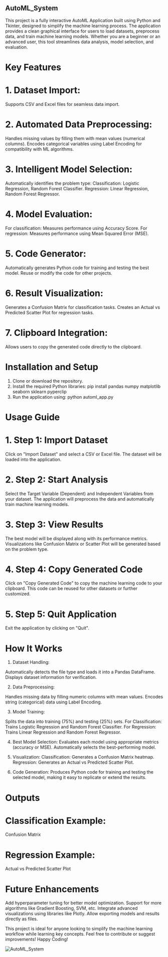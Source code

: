 ## AutoML_System
This project is a fully interactive AutoML Application built using Python and Tkinter, designed to simplify the machine learning process. The application provides a clean graphical interface for users to load datasets, preprocess data, and train machine learning models. Whether you are a beginner or an advanced user, this tool streamlines data analysis, model selection, and evaluation.
# Key Features
# 1. Dataset Import:
Supports CSV and Excel files for seamless data import.
# 2. Automated Data Preprocessing:
Handles missing values by filling them with mean values (numerical columns).
Encodes categorical variables using Label Encoding for compatibility with ML algorithms.
# 3. Intelligent Model Selection:
Automatically identifies the problem type:
Classification: Logistic Regression, Random Forest Classifier.
Regression: Linear Regression, Random Forest Regressor.
# 4. Model Evaluation:
For classification: Measures performance using Accuracy Score.
For regression: Measures performance using Mean Squared Error (MSE).
# 5. Code Generator:
Automatically generates Python code for training and testing the best model.
Reuse or modify the code for other projects.
# 6. Result Visualization:
Generates a Confusion Matrix for classification tasks.
Creates an Actual vs Predicted Scatter Plot for regression tasks.
# 7. Clipboard Integration:
Allows users to copy the generated code directly to the clipboard.

# Installation and Setup
1. Clone or download the repository.
2. Install the required Python libraries:
pip install pandas numpy matplotlib seaborn sklearn pyperclip
3. Run the application using:
python automl_app.py

# Usage Guide
# 1. Step 1: Import Dataset
Click on "Import Dataset" and select a CSV or Excel file.
The dataset will be loaded into the application.
# 2. Step 2: Start Analysis
Select the Target Variable (Dependent) and Independent Variables from your dataset.
The application will preprocess the data and automatically train machine learning models.
# 3. Step 3: View Results
The best model will be displayed along with its performance metrics.
Visualizations like Confusion Matrix or Scatter Plot will be generated based on the problem type.
# 4. Step 4: Copy Generated Code
Click on "Copy Generated Code" to copy the machine learning code to your clipboard.
This code can be reused for other datasets or further customized.
# 5. Step 5: Quit Application
Exit the application by clicking on "Quit".

# How It Works
1. Dataset Handling:

Automatically detects the file type and loads it into a Pandas DataFrame.
Displays dataset information for verification.

2. Data Preprocessing:

Handles missing data by filling numeric columns with mean values.
Encodes string (categorical) data using Label Encoding.

3. Model Training:

Splits the data into training (75%) and testing (25%) sets.
For Classification: Trains Logistic Regression and Random Forest Classifier.
For Regression: Trains Linear Regression and Random Forest Regressor.

4. Best Model Selection:
Evaluates each model using appropriate metrics (accuracy or MSE).
Automatically selects the best-performing model.

5. Visualization:
Classification: Generates a Confusion Matrix heatmap.
Regression: Generates an Actual vs Predicted Scatter Plot.

6. Code Generation:
Produces Python code for training and testing the selected model, making it easy to replicate or extend the results.

# Outputs
# Classification Example:
Confusion Matrix

# Regression Example:
Actual vs Predicted Scatter Plot


# Future Enhancements

Add hyperparameter tuning for better model optimization.
Support for more algorithms like Gradient Boosting, SVM, etc.
Integrate advanced visualizations using libraries like Plotly.
Allow exporting models and results directly as files.


This project is ideal for anyone looking to simplify the machine learning workflow while learning key concepts. Feel free to contribute or suggest improvements!
Happy Coding!






![AutoML_System](https://github.com/user-attachments/assets/ce24049c-45d0-476b-a11f-94da33fba70c)




